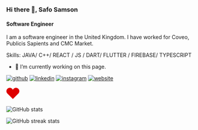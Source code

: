 ### Hi there 👋, Safo Samson 
#### Software Engineer 
I am a software engineer in the United Kingdom.
I have worked for Coveo, Publicis Sapients and CMC Market.

Skills: JAVA/ C++/ REACT / JS / DART/ FLUTTER / FIREBASE/ TYPESCRIPT

- 🔭 I’m currently working on this page. 


[<img src='https://cdn.jsdelivr.net/npm/simple-icons@3.0.1/icons/github.svg' alt='github' height='40'>](https://github.com/Safo-Samson)  [<img src='https://cdn.jsdelivr.net/npm/simple-icons@3.0.1/icons/linkedin.svg' alt='linkedin' height='40'>](https://www.linkedin.com/in/safosamson/)  [<img src='https://cdn.jsdelivr.net/npm/simple-icons@3.0.1/icons/instagram.svg' alt='instagram' height='40'>](https://www.instagram.com/kanta_jnr/)  [<img src='https://cdn.jsdelivr.net/npm/simple-icons@3.0.1/icons/icloud.svg' alt='website' height='40'>](https://safosamson.me)  

<a href='https://docs.github.com/en/github/supporting-the-open-source-community-with-github-sponsors'><img src='https://raw.githubusercontent.com/acervenky/animated-github-badges/master/assets/sponsorbadge.gif' width='35' height='35'></a> 


![GitHub stats](https://github-readme-stats.vercel.app/api?username=Safo-Samson&show_icons=true&count_private=true)  

![GitHub streak stats](https://streak-stats.demolab.com/?user=Safo-Samson)  


